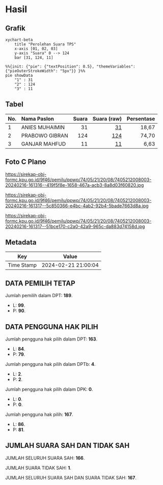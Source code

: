 # Hasil

## Grafik

```mermaid
xychart-beta
    title "Perolehan Suara TPS"
    x-axis [01, 02, 03]
    y-axis "Suara" 0 --> 124
    bar [31, 124, 11]
```

```mermaid
%%{init: {"pie": {"textPosition": 0.5}, "themeVariables": {"pieOuterStrokeWidth": "5px"}} }%%
pie showData
    "1" : 31
    "2" : 124
    "3" : 11
```

## Tabel

| No. | Nama Paslon    | Suara | Suara (raw) | Persentase |
|:--- |:-------------- | -----:| -----------:| ----------:|
| 1   | ANIES MUHAIMIN | 31    | [31][p-1]   | 18,67      |
| 2   | PRABOWO GIBRAN | 124   | [124][p-2]  | 74,70      |
| 3   | GANJAR MAHFUD  | 11    | [11][p-3]   | 6,63       |


[p-1]: https://github.com/gigit-pemilu/pemilu-2024-74-sulawesi-tenggara/blob/main/pilpres/hitung-suara/sub/74-sulawesi-tenggara/sub/05-konawe-selatan/sub/21-basala/sub/2008-tombekuku/sub/003-tps/sub/paslon-1.txt
[p-2]: https://github.com/gigit-pemilu/pemilu-2024-74-sulawesi-tenggara/blob/main/pilpres/hitung-suara/sub/74-sulawesi-tenggara/sub/05-konawe-selatan/sub/21-basala/sub/2008-tombekuku/sub/003-tps/sub/paslon-2.txt
[p-3]: https://github.com/gigit-pemilu/pemilu-2024-74-sulawesi-tenggara/blob/main/pilpres/hitung-suara/sub/74-sulawesi-tenggara/sub/05-konawe-selatan/sub/21-basala/sub/2008-tombekuku/sub/003-tps/sub/paslon-3.txt

## Foto C Plano

https://sirekap-obj-formc.kpu.go.id/9f46/pemilu/ppwp/74/05/21/20/08/7405212008003-20240216-161316--419f5f8e-1658-467a-acb3-8a8d03f60820.jpg

https://sirekap-obj-formc.kpu.go.id/9f46/pemilu/ppwp/74/05/21/20/08/7405212008003-20240216-161317--5c850366-e4bc-4ab2-92b4-5bade7663d8a.jpg

https://sirekap-obj-formc.kpu.go.id/9f46/pemilu/ppwp/74/05/21/20/08/7405212008003-20240216-161317--51bce170-c2a0-42a9-965c-da883d74158d.jpg


## Metadata

| Key        | Value               |
| ---------- | ------------------- |
| Time Stamp | 2024-02-21 21:00:04 |


## DATA PEMILIH TETAP

Jumlah pemilih dalam DPT: **189**.
 * L: **99**.
 * P: **90**.

## DATA PENGGUNA HAK PILIH

Jumlah pengguna hak pilih dalam DPT: **163**.
 * L: **84**.
 * P: **79**.

Jumlah pengguna hak pilih dalam DPTb: **4**.
 * L: **2**.
 * P: **2**.

Jumlah pengguna hak pilih dalam DPK: **0**.
 * L: **0**.
 * P: **0**.

Jumlah pengguna hak pilih: **167**.
 * L: **86**.
 * P: **81**.

## JUMLAH SUARA SAH DAN TIDAK SAH

JUMLAH SELURUH SUARA SAH: **166**.

JUMLAH SUARA TIDAK SAH: **1**.

JUMLAH SELURUH SUARA SAH DAN SUARA TIDAK SAH: **167**.


